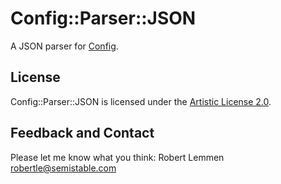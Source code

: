 # Config::Parser::JSON

A JSON parser for [Config](https://github.com/scriptkitties/p6-Config).

## License

Config::Parser::JSON is licensed under the [Artistic License 2.0](https://opensource.org/licenses/Artistic-2.0).

## Feedback and Contact

Please let me know what you think: Robert Lemmen <robertle@semistable.com>
